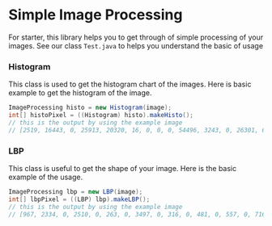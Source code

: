 # Simple Image Processing

For starter, this library helps you to get through of simple processing of your images. See our class `Test.java` to helps you understand the basic of usage

### Histogram

This class is used to get the histogram chart of the images. Here is basic example to get the histogram of the image.

```java
ImageProcessing histo = new Histogram(image);
int[] histoPixel = ((Histogram) histo).makeHisto();
// this is the output by using the example image
// [2519, 16443, 0, 25913, 20320, 16, 0, 0, 0, 54496, 3243, 0, 26301, 684, 2, 2, 2, 0, 116, 36, 0, 246, 61, 0, 0, 0, 0]
```

### LBP

This class is useful to get the shape of your image. Here is the basic example of the usage.

```java
ImageProcessing lbp = new LBP(image);
int[] lbpPixel = ((LBP) lbp).makeLBP();
// this is the output by using the example image
// [967, 2334, 0, 2510, 0, 263, 0, 3497, 0, 316, 0, 481, 0, 557, 0, 7162, 0, 211, 0, 226, 0, 23, 0, 235, 0, 198, 0, 247, 0, 291, 0, 4858, 0, 0, 0, 0, 0, 34, 0, 201, 0, 0, 0, 23, 0, 85, 0, 588, 0, 0, 0, 54, 0, 20, 0, 176, 0, 0, 0, 185, 0, 502, 0, 4098, 0, 0, 0, 0, 0, 0, 0, 0, 0, 0, 0, 0, 0, 0, 0, 0, 0, 0, 0, 0, 0, 0, 0, 45, 0, 0, 0, 41, 0, 0, 0, 341, 0, 0, 0, 0, 0, 0, 0, 0, 0, 0, 0, 0, 0, 0, 0, 329, 0, 0, 0, 0, 0, 0, 0, 136, 0, 0, 0, 0, 0, 0, 0, 3540, 0, 0, 0, 0, 0, 0, 0, 0, 0, 0, 0, 0, 0, 0, 0, 0, 0, 0, 0, 0, 0, 0, 0, 0, 0, 0, 0, 0, 0, 0, 0, 0, 0, 0, 0, 0, 0, 0, 0, 0, 0, 0, 0, 0, 0, 0, 0, 0, 0, 0, 0, 0, 0, 0, 0, 0, 0, 0, 0, 0, 0, 0, 0, 0, 0, 0, 0, 0, 0, 0, 0, 0, 0, 0, 0, 0, 0, 0, 0, 0, 0, 0, 0, 0, 0, 0, 0, 0, 0, 0, 0, 0, 0, 0, 0, 0, 0, 0, 0, 0, 0, 0, 0, 0, 0, 0, 0, 0, 0, 0, 0, 0, 0, 0, 0, 0, 0, 0, 0, 0, 0, 0, 0, 0, 0, 0, 0, 2054]
```
